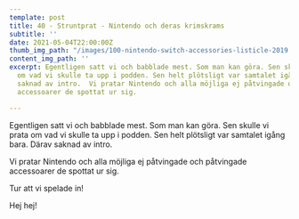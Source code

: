 ```yaml
---
template: post
title: 40 - Struntprat - Nintendo och deras krimskrams
subtitle: ''
date: 2021-05-04T22:00:00Z
thumb_img_path: "/images/100-nintendo-switch-accessories-listicle-2019.jpeg"
content_img_path: ''
excerpt: Egentligen satt vi och babblade mest. Som man kan göra. Sen skulle vi prata
  om vad vi skulle ta upp i podden. Sen helt plötsligt var samtalet igång bara.  Därav
  saknad av intro.  Vi pratar Nintendo och alla möjliga ej påtvingade och påtvingade
  accessoarer de spottat ur sig.

---
```

Egentligen satt vi och babblade mest. Som man kan göra. Sen skulle vi prata om vad vi skulle ta upp i podden. Sen helt plötsligt var samtalet igång bara.  Därav saknad av intro.  
  
Vi pratar Nintendo och alla möjliga ej påtvingade och påtvingade accessoarer de spottat ur sig.  
  
Tur att vi spelade in!   
  
Hej hej!